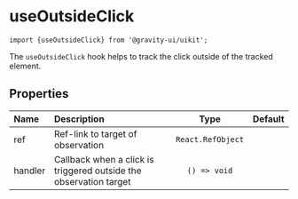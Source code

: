 <!--GITHUB_BLOCK-->

# useOutsideClick

<!--/GITHUB_BLOCK-->

```tsx
import {useOutsideClick} from '@gravity-ui/uikit';
```

The `useOutsideClick` hook helps to track the click outside of the tracked element.

## Properties

| Name    | Description                                                       |       Type        | Default |
| :------ | :---------------------------------------------------------------- | :---------------: | :-----: |
| ref     | Ref-link to target of observation                                 | `React.RefObject` |         |
| handler | Callback when a click is triggered outside the observation target |   `() => void`    |         |
